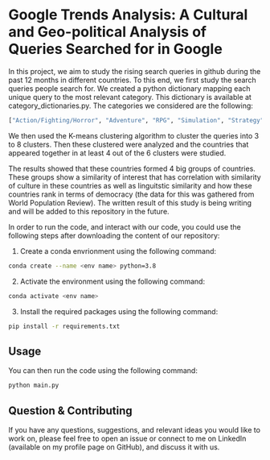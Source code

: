 # Google Trends Analysis: A Cultural and Geo-political Analysis of Queries Searched for in Google
In this project, we aim to study the rising search queries in github during the 
past 12 months in different countries. To this end, we first study the search 
queries people search for. We created a python dictionary mapping each unique 
query to the most relevant category. This dictionary is available at category_dictionaries.py. 
The categories we considered are the following:
```python
["Action/Fighting/Horror", "Adventure", "RPG", "Simulation", "Strategy", "Sports", "Puzzle", "Platformer", "Casual", "Family", "None"]
```
We then used the K-means clustering algorithm to cluster the queries into 3 to 8 clusters. 
Then these clustered were analyzed and the countries that appeared together in at least 4 
out of the 6 clusters were studied.

The results showed that these countries formed 4 big groups of countries. These groups show 
a similarity of interest that has correlation with similarity of culture in these countries 
as well as linguitstic similarity and how these countries rank in terms of democracy (the data for this was gathered from World Population Review).
The written result of this study is being writing and will be added to this repository in the future. 

In order to run the code, and interact with our code, you could use the following steps after
downloading the content of our repository:
1. Create a conda envrionment using the following command:

```bash
conda create --name <env name> python=3.8
```
2. Activate the environment using the following command:
```bash
conda activate <env name>
```
3. Install the required packages using the following command:
```bash
pip install -r requirements.txt
```

## Usage
You can then run the code using the following command:
```bash
python main.py
```

## Question & Contributing
If you have any questions, suggestions, and relevant ideas you would like to work on, 
please feel free to open an issue or connect to me on LinkedIn (available on my profile page on GitHub), and discuss it with us.